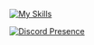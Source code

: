 [![My Skills](https://skillicons.dev/icons?i=py,js,ts,react,svelte,nodejs,rust)](https://skillicons.dev)

[![Discord Presence](https://lanyard.cnrad.dev/api/134306884617371648?hideDiscrim=true&showDisplayName=true&bg=313244)](https://discord.com/users/134306884617371648)
